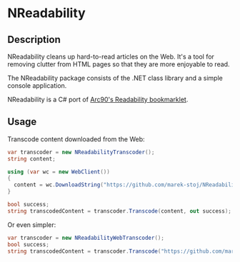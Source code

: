 NReadability
======================

Description
----------------------

NReadability cleans up hard-to-read articles on the Web. It's a tool for
removing clutter from HTML pages so that they are more enjoyable to read.

The NReadability package consists of the .NET class library and a simple
console application.

NReadability is a C# port of [Arc90's Readability bookmarklet][1].

Usage
----------------------

Transcode content downloaded from the Web:

```c#
var transcoder = new NReadabilityTranscoder();
string content;

using (var wc = new WebClient())
{
  content = wc.DownloadString("https://github.com/marek-stoj/NReadability");
}

bool success;
string transcodedContent = transcoder.Transcode(content, out success);
```

Or even simpler:

```c#
var transcoder = new NReadabilityWebTranscoder();
bool success;
string transcodedContent = transcoder.Transcode("https://github.com/marek-stoj/NReadability", out success);
```

[1]: http://lab.arc90.com/experiments/readability/
